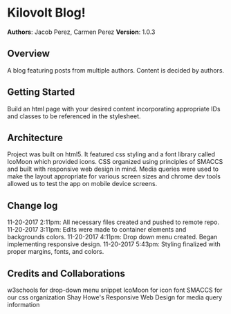 # Kilovolt Blog!

**Authors**: Jacob Perez, Carmen Perez
**Version**: 1.0.3

## Overview
A blog featuring posts from multiple authors. Content is decided by authors.

## Getting Started
Build an html page with your desired content incorporating appropriate IDs and classes to be referenced in the stylesheet.

## Architecture
Project was built on html5. It featured css styling and a font library called IcoMoon which provided icons. CSS organized using principles of SMACCS and built with responsive web design in mind. Media queries were used to make the layout appropriate for various screen sizes and chrome dev tools allowed us to test the app on mobile device screens.

## Change log
11-20-2017 2:11pm: All necessary files created and pushed to remote repo.
11-20-2017 3:11pm: Edits were made to container elements and backgrounds colors.
11-20-2017 4:11pm: Drop down menu created. Began implementing responsive design.
11-20-2017 5:43pm: Styling finalized with proper margins, fonts, and colors.

## Credits and Collaborations
w3schools for drop-down menu snippet
IcoMoon for icon font
SMACCS for our css organization
Shay Howe's Responsive Web Design for media query information